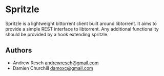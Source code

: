 Spritzle
========

Spritzle is a lightweight bittorrent client built around libtorrent. It aims
to provide a simple REST interface to libtorrent. Any additional
functionality should be provided by a hook extending spritzle.



Authors
-------

* Andrew Resch <andrewresch@gmail.com>
* Damien Churchill <damoxc@gmail.com>
